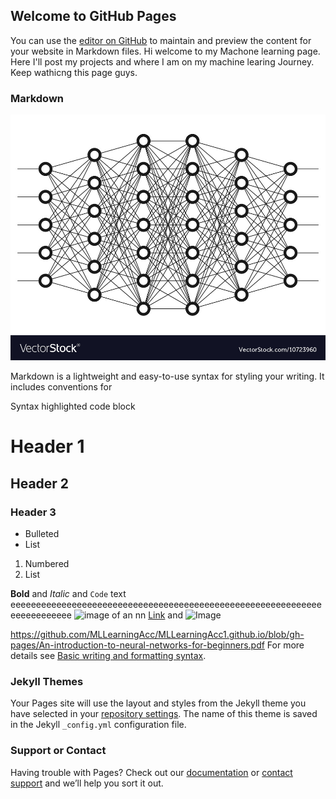 ## Welcome to GitHub Pages

You can use the [editor on GitHub](https://github.com/MLLearningAcc/MLLearningAcc1.github.io/edit/gh-pages/index.md) to maintain and preview the content for your website in Markdown files.
Hi welcome to my Machone learning page. Here I'll post my projects and where I am on my machine learing Journey. Keep wathicng this page guys.
### Markdown
![image of an nn](https://raw.githubusercontent.com/MLLearningAcc/MLLearningAcc1.github.io/gh-pages/neural-net-neuron-network-vector-10723960.jpg)

Markdown is a lightweight and easy-to-use syntax for styling your writing. It includes conventions for


Syntax highlighted code block

# Header 1
## Header 2
### Header 3

- Bulleted
- List

1. Numbered
2. List

**Bold** and _Italic_ and `Code` text
eeeeeeeeeeeeeeeeeeeeeeeeeeeeeeeeeeeeeeeeeeeeeeeeeeeeeeeeeeeeeeeeeeeeeeeee
![image of an nn](https://cdn1.vectorstock.com/i/1000x1000/39/60/neural-net-neuron-network-vector-10723960.jpg)
[Link](url) and ![Image](src)

https://github.com/MLLearningAcc/MLLearningAcc1.github.io/blob/gh-pages/An-introduction-to-neural-networks-for-beginners.pdf
For more details see [Basic writing and formatting syntax](https://docs.github.com/en/github/writing-on-github/getting-started-with-writing-and-formatting-on-github/basic-writing-and-formatting-syntax).

### Jekyll Themes

Your Pages site will use the layout and styles from the Jekyll theme you have selected in your [repository settings](https://github.com/MLLearningAcc/MLLearningAcc1.github.io/settings/pages). The name of this theme is saved in the Jekyll `_config.yml` configuration file.

### Support or Contact

Having trouble with Pages? Check out our [documentation](https://docs.github.com/categories/github-pages-basics/) or [contact support](https://support.github.com/contact) and we’ll help you sort it out.

